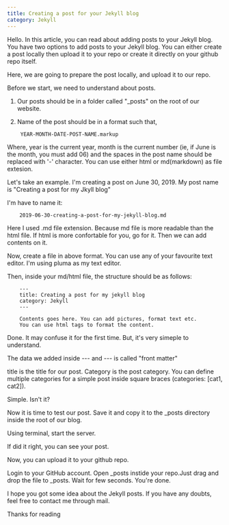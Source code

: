 ```yaml
---
title: Creating a post for your Jekyll blog
category: Jekyll
---
```


Hello. In this article, you can read about adding posts to your Jekyll blog. You have two options to add posts to your Jekyll blog. You can either create a post locally then upload it to your repo or create it directly on your github repo itself.

Here, we are going to prepare the post locally, and upload it to our repo. 

Before we start, we need to understand about posts. 

1. Our posts should be in a folder called "_posts" on the root of our website.

2. Name of the post should be in a format such that,
		
		YEAR-MONTH-DATE-POST-NAME.markup

Where, year is the current year, month is the current number (ie, if June is the month, you must add 06) and the spaces in the post name should be replaced with '-' character. You can use either html or md(markdown) as file extesion.

Let's take an example. I'm creating a post on June 30, 2019. My post name is "Creating a post for my Jkyll blog"

I'm have to name it:
		
		2019-06-30-creating-a-post-for-my-jekyll-blog.md

Here I used .md file extension. Because md file is more readable than the html file. If html is more confortable for you, go for it. Then we can add contents on it. 

Now, create a file in above format. You can use any of your favourite text editor. I'm using pluma as my text editor.  

Then, inside your md/html file, the structure should be as follows:
		
		---
		title: Creating a post for my jekyll blog
		category: Jekyll
		---
		
		Contents goes here. You can add pictures, format text etc.
		You can use html tags to format the content.

Done. It may confuse it for the first time. But, it's very simeple to understand.

The data we added inside --- and --- is called "front matter"

title is the title for our post. Category is the post category. You can define multiple categories for a simple post inside square braces (categories: [cat1, cat2]). 

Simple. Isn't it?

Now it is time to test our post. Save it and copy it to the _posts directory inside the root of our blog.

Using terminal, start the server.

If did it right, you can see your post. 

Now, you can upload it to your github repo. 

Login to your GitHub account. Open _posts instide your repo.Just drag and drop the file to _posts. Wait for few seconds. You're done.

I hope you got some idea about the Jekyll posts. If you have any doubts, feel free to contact me through mail. 

Thanks for reading
